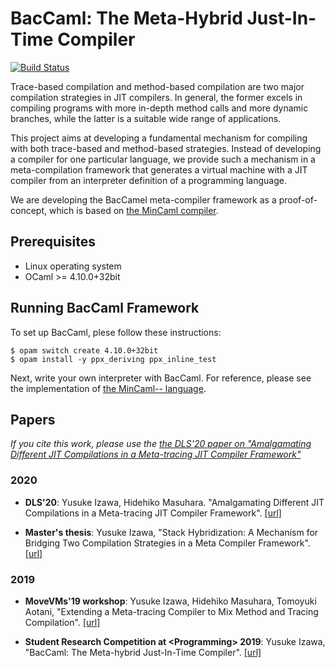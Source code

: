 # BacCaml: The Meta-Hybrid Just-In-Time Compiler

[![Build Status](https://travis-ci.org/prg-titech/baccaml.svg?branch=develop)](https://travis-ci.org/prg-titech/baccaml)

Trace-based compilation and method-based compilation are two major compilation strategies in JIT compilers. In general, the former excels in compiling programs with more in-depth method calls and more dynamic branches, while the latter is a suitable wide range of applications.

This project aims at developing a fundamental mechanism for compiling with both trace-based and method-based strategies. Instead of developing a compiler for one particular language, we provide such a mechanism in a meta-compilation framework that generates a virtual machine with a JIT compiler from an interpreter definition of a programming language.

We are developing the BacCamel meta-compiler framework as a proof-of-concept, which is based on [the MinCaml compiler](https://github.com/esumii/min-caml).

## Prerequisites

- Linux operating system
- OCaml >= 4.10.0+32bit

## Running BacCaml Framework

To set up BacCaml, plese follow these instructions:

```shell
$ opam switch create 4.10.0+32bit
$ opam install -y ppx_deriving ppx_inline_test
```

Next, write your own interpreter with BacCaml. For reference, please see the implementation of [the MinCaml-- language](https://github.com/prg-titech/mincaml--).

## Papers

_If you cite this work, please use the [the DLS'20 paper on "Amalgamating Different JIT Compilations in a Meta-tracing JIT Compiler Framework"](https://dl.acm.org/doi/10.1145/3426422.3426977)_

### 2020

- **DLS'20**: Yusuke Izawa, Hidehiko Masuhara. "Amalgamating Different JIT Compilations in a Meta-tracing JIT Compiler Framework". [[url]](https://arxiv.org/abs/2011.03516)

- **Master's thesis**: Yusuke Izawa, "Stack Hybridization: A Mechanism for Bridging Two Compilation Strategies in a Meta Compiler Framework". [[url]](https://3tty0n.github.io/baccaml-master-thesis.pdf)

### 2019

- **MoveVMs'19 workshop**: Yusuke Izawa, Hidehiko Masuhara, Tomoyuki Aotani, "Extending a Meta-tracing Compiler to Mix Method and Tracing Compilation". [[url]](https://3tty0n.github.io/baccaml-programming-morevms-2019.pdf)

- **Student Research Competition at &lt;Programming&gt; 2019**: Yusuke Izawa, "BacCaml: The Meta-hybrid Just-In-Time Compiler". [[url]](https://3tty0n.github.io/baccaml-programming-src-2019.pdf)
